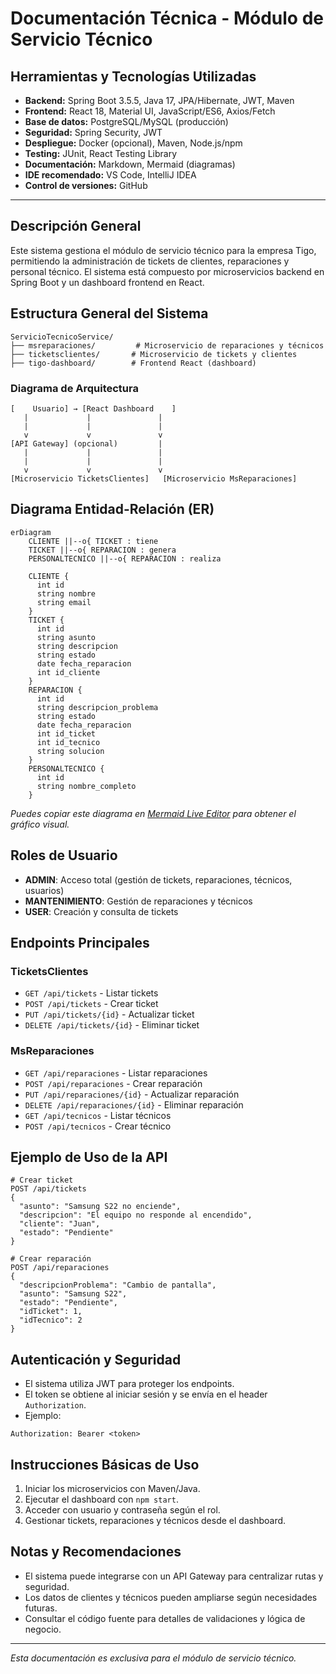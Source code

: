 # Documentación Técnica - Módulo de Servicio Técnico

## Herramientas y Tecnologías Utilizadas

- **Backend:** Spring Boot 3.5.5, Java 17, JPA/Hibernate, JWT, Maven
- **Frontend:** React 18, Material UI, JavaScript/ES6, Axios/Fetch
- **Base de datos:**  PostgreSQL/MySQL (producción)
- **Seguridad:** Spring Security, JWT
- **Despliegue:** Docker (opcional), Maven, Node.js/npm
- **Testing:** JUnit, React Testing Library
- **Documentación:** Markdown, Mermaid (diagramas)
- **IDE recomendado:** VS Code, IntelliJ IDEA
- **Control de versiones:** GitHub
---

## Descripción General
Este sistema gestiona el módulo de servicio técnico para la empresa Tigo, permitiendo la administración de tickets de clientes, reparaciones y personal técnico. El sistema está compuesto por microservicios backend en Spring Boot y un dashboard frontend en React.

## Estructura General del Sistema
```
ServicioTecnicoService/
├── msreparaciones/         # Microservicio de reparaciones y técnicos
├── ticketsclientes/       # Microservicio de tickets y clientes
├── tigo-dashboard/        # Frontend React (dashboard)
```

### Diagrama de Arquitectura
```
[    Usuario] → [React Dashboard    ]
   |             |               |
   |             |               |
   v             v               v
[API Gateway] (opcional)         |
   |             |               |
   |             |               |
   v             v               v
[Microservicio TicketsClientes]   [Microservicio MsReparaciones]
```

## Diagrama Entidad-Relación (ER)

```mermaid
erDiagram
    CLIENTE ||--o{ TICKET : tiene
    TICKET ||--o{ REPARACION : genera
    PERSONALTECNICO ||--o{ REPARACION : realiza

    CLIENTE {
      int id
      string nombre
      string email
    }
    TICKET {
      int id
      string asunto
      string descripcion
      string estado
      date fecha_reparacion
      int id_cliente
    }
    REPARACION {
      int id
      string descripcion_problema
      string estado
      date fecha_reparacion
      int id_ticket
      int id_tecnico
      string solucion
    }
    PERSONALTECNICO {
      int id
      string nombre_completo
    }
```

*Puedes copiar este diagrama en [Mermaid Live Editor](https://mermaid.live/) para obtener el gráfico visual.*

## Roles de Usuario
- **ADMIN**: Acceso total (gestión de tickets, reparaciones, técnicos, usuarios)
- **MANTENIMIENTO**: Gestión de reparaciones y técnicos
- **USER**: Creación y consulta de tickets

## Endpoints Principales
### TicketsClientes
- `GET /api/tickets` - Listar tickets
- `POST /api/tickets` - Crear ticket
- `PUT /api/tickets/{id}` - Actualizar ticket
- `DELETE /api/tickets/{id}` - Eliminar ticket

### MsReparaciones
- `GET /api/reparaciones` - Listar reparaciones
- `POST /api/reparaciones` - Crear reparación
- `PUT /api/reparaciones/{id}` - Actualizar reparación
- `DELETE /api/reparaciones/{id}` - Eliminar reparación
- `GET /api/tecnicos` - Listar técnicos
- `POST /api/tecnicos` - Crear técnico

## Ejemplo de Uso de la API
```http
# Crear ticket
POST /api/tickets
{
  "asunto": "Samsung S22 no enciende",
  "descripcion": "El equipo no responde al encendido",
  "cliente": "Juan",
  "estado": "Pendiente"
}

# Crear reparación
POST /api/reparaciones
{
  "descripcionProblema": "Cambio de pantalla",
  "asunto": "Samsung S22",
  "estado": "Pendiente",
  "idTicket": 1,
  "idTecnico": 2
}
```

## Autenticación y Seguridad
- El sistema utiliza JWT para proteger los endpoints.
- El token se obtiene al iniciar sesión y se envía en el header `Authorization`.
- Ejemplo:
```http
Authorization: Bearer <token>
```

## Instrucciones Básicas de Uso
1. Iniciar los microservicios con Maven/Java.
2. Ejecutar el dashboard con `npm start`.
3. Acceder con usuario y contraseña según el rol.
4. Gestionar tickets, reparaciones y técnicos desde el dashboard.

## Notas y Recomendaciones
- El sistema puede integrarse con un API Gateway para centralizar rutas y seguridad.
- Los datos de clientes y técnicos pueden ampliarse según necesidades futuras.
- Consultar el código fuente para detalles de validaciones y lógica de negocio.

---
*Esta documentación es exclusiva para el módulo de servicio técnico.*

